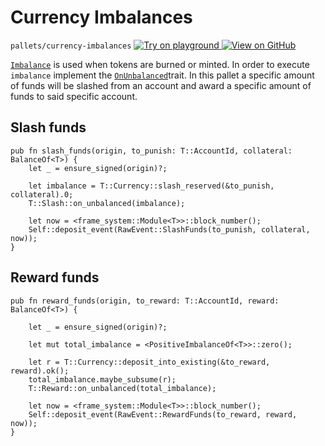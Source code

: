 # Currency Imbalances

`pallets/currency-imbalances`
<a target="_blank" href="https://playground.substrate.dev/?deploy=recipes&files=%2Fhome%2Fsubstrate%2Fworkspace%2Fpallets%2Fcurrency-imbalances%2Fsrc%2Flib.rs">
	<img src="https://img.shields.io/badge/Playground-Try%20it!-brightgreen?logo=Parity%20Substrate" alt ="Try on playground"/>
</a>
<a target="_blank" href="https://github.com/substrate-developer-hub/recipes/blob/master/pallets/currency-imbalances/src/lib.rs">
	<img src="https://img.shields.io/badge/Github-View%20Code-brightgreen?logo=github" alt ="View on GitHub"/>
</a>

[`Imbalance`](https://substrate.dev/rustdocs/v3.0.0/frame_support/traits/trait.Imbalance.html)
is used when tokens are burned or minted. In order to execute `imbalance` implement the
[`OnUnbalanced`](https://substrate.dev/rustdocs/v3.0.0/frame_support/traits/trait.OnUnbalanced.html)trait.
In this pallet a specific amount of funds will be slashed from an account and award a specific
amount of funds to said specific account.

## Slash funds

```rust, ignore
pub fn slash_funds(origin, to_punish: T::AccountId, collateral: BalanceOf<T>) {
    let _ = ensure_signed(origin)?;

    let imbalance = T::Currency::slash_reserved(&to_punish, collateral).0;
    T::Slash::on_unbalanced(imbalance);

    let now = <frame_system::Module<T>>::block_number();
    Self::deposit_event(RawEvent::SlashFunds(to_punish, collateral, now));
}
```

## Reward funds

```rust, ignore
pub fn reward_funds(origin, to_reward: T::AccountId, reward: BalanceOf<T>) {

    let _ = ensure_signed(origin)?;

    let mut total_imbalance = <PositiveImbalanceOf<T>>::zero();

    let r = T::Currency::deposit_into_existing(&to_reward, reward).ok();
    total_imbalance.maybe_subsume(r);
    T::Reward::on_unbalanced(total_imbalance);

    let now = <frame_system::Module<T>>::block_number();
    Self::deposit_event(RawEvent::RewardFunds(to_reward, reward, now));
}
```
